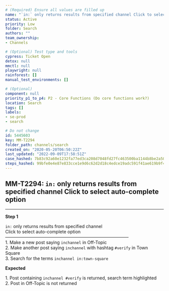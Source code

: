```yaml
---
# (Required) Ensure all values are filled up
name: "`in:` only returns results from specified channel Click to select auto-complete option"
status: Active
priority: Low
folder: Search
authors: ""
team_ownership: 
- Channels

# (Optional) Test type and tools
cypress: Ticket Open
detox: null
mmctl: null
playwright: null
rainforest: []
manual_test_environments: []

# (Optional)
component: null
priority_p1_to_p4: P2 - Core Functions (Do core functions work?)
location: Search
tags: []
labels: 
- se-prod
- search

# Do not change
id: 5445603
key: MM-T2294
folder_path: channels/search
created_on: "2020-05-20T06:50:22Z"
last_updated: "2022-09-09T17:58:51Z"
case_hashed: 7b83c92a60e1232fa77ed3ca208d7048fd27fc463500ba1144b8be2a50cb737ecac521bb4853a41a7b56bad7ce977e61
steps_hashed: 99bfe0e4e87e833cce1e9d6c62d2d18c4edce19adc591f41ae619b9f483f2dd224d187fd11ee241a14b901002fda87f2
---
```


## MM-T2294: `in:` only returns results from specified channel Click to select auto-complete option

---

**Step 1**

`in:` only returns results from specified channel\
Click to select auto-complete option\
————————————————————————————\
1\. Make a new post saying `inchannel` in Off-Topic\
2\. Make another post saying `inchannel` with hashtag `#verify` in Town Square\
3\. Search for the terms `inchannel in:town-square`

**Expected**

1\. Post containing `inchannel #verify` is returned, search term highlighted\
2\. Post in Off-Topic is not returned
